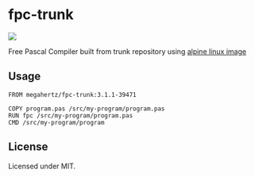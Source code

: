 # fpc-trunk

[![](https://images.microbadger.com/badges/image/megahertz/fpc-trunk.svg)](https://microbadger.com/images/megahertz/fpc-trunk "Get your own image badge on microbadger.com")

Free Pascal Compiler built from trunk repository using
[alpine linux image](https://hub.docker.com/_/alpine/)

## Usage

```
FROM megahertz/fpc-trunk:3.1.1-39471

COPY program.pas /src/my-program/program.pas
RUN fpc /src/my-program/program.pas
CMD /src/my-program/program

```

## License

Licensed under MIT.
